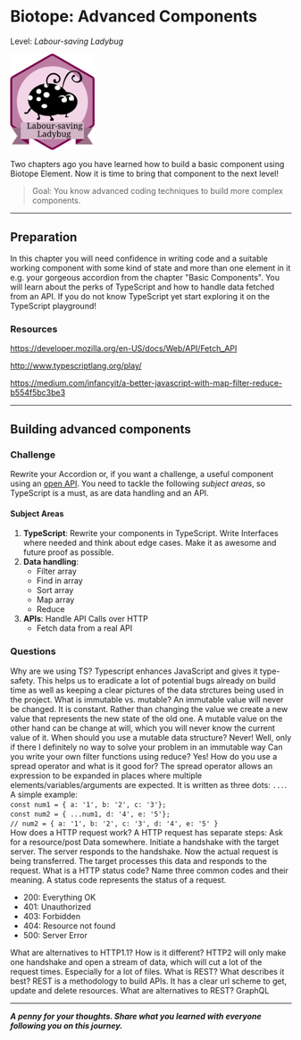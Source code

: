 # Biotope: Advanced Components
Level: *Labour-saving Ladybug*

<img src="./assets/ladybug_badge.svg" width="30%" height="auto" alt="labour-saving_ladybug">

Two chapters ago you have learned how to build a basic component using Biotope Element. Now it is time to bring that component to the next level!

> Goal: You know advanced coding techniques to build more complex components.

---

## Preparation
In this chapter you will need confidence in writing code and a suitable working component with some kind of state and more than one element in it e.g. your gorgeous accordion from the chapter "Basic Components". 
You will learn about the perks of TypeScript and how to handle data fetched from an API. If you do not know TypeScript yet start exploring it on the TypeScript playground!

### Resources

https://developer.mozilla.org/en-US/docs/Web/API/Fetch_API

http://www.typescriptlang.org/play/

https://medium.com/infancyit/a-better-javascript-with-map-filter-reduce-b554f5bc3be3

---

## Building advanced components

### Challenge
Rewrite your Accordion or, if you want a challenge, a useful component using an [open API](https://github.com/toddmotto/public-apis). You need to tackle the following *subject areas*, so TypeScript is a must, as are data handling and an API.

#### Subject Areas
1. **TypeScript**: Rewrite your components in TypeScript. Write Interfaces where needed and think about edge cases. Make it as awesome and future proof as possible.
2. **Data handling**:
    - Filter array
    - Find in array
    - Sort array
    - Map array
    - Reduce
3. **APIs**: Handle API Calls over HTTP
    - Fetch data from a real API

### Questions
<questions-component>
  <question-component>Why are we using TS?</question-component>
  <answer-component>Typescript enhances JavaScript and gives it type-safety. This helps us to eradicate a lot of potential bugs already on build time as well as keeping a clear pictures of the data strctures being used in the project.</answer-component>
  <question-component>What is immutable vs. mutable?</question-component>
  <answer-component>An immutable value will never be changed. It is constant. Rather than changing the value we create a new value that represents the new state of the old one. A mutable value on the other hand can be change at will, which you will never know the current value of it.</answer-component>
  <question-component>When should you use a mutable data structure?</question-component>
  <answer-component>Never! Well, only if there I definitely no way to solve your problem in an immutable way</answer-component>
  <question-component>Can you write your own filter functions using reduce?</question-component>
  <answer-component>Yes!</answer-component>
  <question-component>How do you use a spread operator and what is it good for?</question-component>
<answer-component>The spread operator allows an expression to be expanded in places where multiple elements/variables/arguments are expected. It is written as three dots: <code>...</code>. A simple example: 
<code>
const num1 = { a: '1', b: '2', c: '3'};
const num2 = { ...num1, d: '4', e: '5'};
// num2 = { a: '1', b: '2', c: '3', d: '4', e: '5' }
</code>
</answer-component>
  <question-component>How does a HTTP request work?</question-component>
  <answer-component>A HTTP request has separate steps: Ask for a resource/post Data somewhere. Initiate a handshake with the target server. The server responds to the handshake. Now the actual request is being transferred. The target processes this data and responds to the request.</answer-component>
  <question-component>What is a HTTP status code? Name three common codes and their meaning.</question-component>
  <answer-component>
    A status code represents the status of a request.
    <ul>
      <li>200: Everything OK</li>
      <li>401: Unauthorized</li>
      <li>403: Forbidden</li>
      <li>404: Resource not found</li>
      <li>500: Server Error</li>
    </ul>
  </answer-component>
  <question-component>What are alternatives to HTTP1.1? How is it different?</question-component>
  <answer-component>HTTP2 will only make one handshake and open a stream of data, which will cut a lot of the request times. Especially for a lot of files.</answer-component>
  <question-component>What is REST? What describes it best?</question-component>
  <answer-component>REST is a methodology to build APIs. It has a clear url scheme to get, update and delete resources.</answer-component>
  <question-component>What are alternatives to REST?</question-component>
  <answer-component>GraphQL</answer-component>
</questions-component>

<authors-component v-bind:authors="[
    {
      username: 'SheepFromHeaven',
      name: 'Marc Emmanuel'
    },]"/>

---------------------------------------

_**A penny for your thoughts. Share what you learned with everyone following you on this journey.**_
